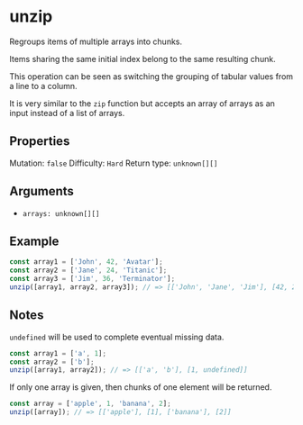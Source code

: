 # unzip

Regroups items of multiple arrays into chunks.

Items sharing the same initial index belong to the same resulting chunk.

This operation can be seen as switching the grouping of tabular values from a line to a column.

It is very similar to the `zip` function but accepts an array of arrays as an input instead of a list of arrays.

## Properties

Mutation: `false`
Difficulty: `Hard`
Return type: `unknown[][]`

## Arguments

- `arrays: unknown[][]`

## Example

```typescript
const array1 = ['John', 42, 'Avatar'];
const array2 = ['Jane', 24, 'Titanic'];
const array3 = ['Jim', 36, 'Terminator'];
unzip([array1, array2, array3]); // => [['John', 'Jane', 'Jim'], [42, 24, 36], ['Avatar', 'Titanic', 'Terminator']]
```

## Notes

`undefined` will be used to complete eventual missing data.

```typescript
const array1 = ['a', 1];
const array2 = ['b'];
unzip([array1, array2]); // => [['a', 'b'], [1, undefined]]
```

If only one array is given, then chunks of one element will be returned.

```typescript
const array = ['apple', 1, 'banana', 2];
unzip([array]); // => [['apple'], [1], ['banana'], [2]]
```
